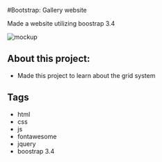 ﻿#Bootstrap: Gallery website

Made a website utilizing boostrap 3.4

![mockup](https://i.paste.pics/d825a391a823ebd51838ee896a1a50b0.png)


## About this project:

- Made this project to learn about the grid system



## Tags

* html
* css
* js
* fontawesome
* jquery
* boostrap 3.4

